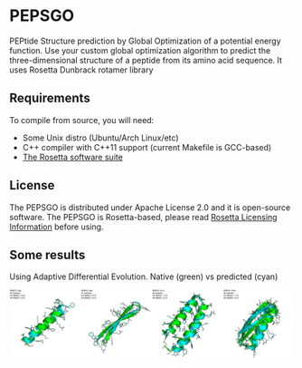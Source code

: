 # PEPSGO

PEPtide Structure prediction by Global Optimization of a potential energy function. Use your custom global optimization algorithm to predict the three-dimensional structure of a peptide from its amino acid sequence. It uses Rosetta Dunbrack rotamer library

## Requirements

To compile from source, you will need:
 * Some Unix distro (Ubuntu/Arch Linux/etc)
 * C++ compiler with C++11 support (current Makefile is GCC-based)
 * [The Rosetta software suite](https://www.rosettacommons.org/software)

## License

The PEPSGO is distributed under Apache License 2.0 and it is open-source software. The PEPSGO is Rosetta-based, please read [Rosetta Licensing Information](https://www.rosettacommons.org/software) before using.

## Some results

Using Adaptive Differential Evolution. Native (green) vs predicted (cyan)

![Alt text](./pics.png)